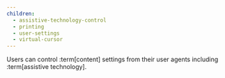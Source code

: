 ```yaml
---
children:
  - assistive-technology-control
  - printing
  - user-settings
  - virtual-cursor
---
```


Users can control :term[content] settings from their user agents including :term[assistive technology].
